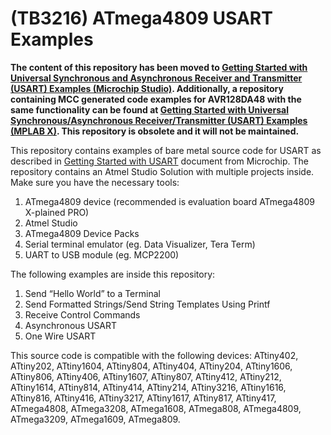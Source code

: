 (TB3216) ATmega4809 USART Examples
===


**The content of this repository has been moved to [Getting Started with Universal Synchronous and Asynchronous Receiver and Transmitter (USART) Examples (Microchip Studio)](https://github.com/microchip-pic-avr-examples/atmega4809-getting-started-with-usart-studio). Additionally, a repository containing MCC generated code examples for AVR128DA48 with the same functionality can be found at [Getting Started with Universal Synchronous/Asynchronous Receiver/Transmitter (USART) Examples (MPLAB X)](https://github.com/microchip-pic-avr-examples/avr128da48-getting-started-with-usart-mplab-mcc). This repository is obsolete and it will not be maintained.**


This repository contains examples of bare metal source code for USART as described in [Getting Started with USART](http://ww1.microchip.com/downloads/en/Appnotes/TB3216-Getting-Started-with-USART-90003216B.pdf) document from Microchip.
The repository contains an Atmel Studio Solution with multiple projects inside. Make sure you have the necessary tools:
1. ATmega4809 device (recommended is evaluation board ATmega4809 X-plained PRO)
2. Atmel Studio
3. ATmega4809 Device Packs
4. Serial terminal emulator (eg. Data Visualizer, Tera Term)
5. UART to USB module (eg. MCP2200)

The following examples are inside this repository:
1. Send “Hello World” to a Terminal
2. Send Formatted Strings/Send String Templates Using Printf
3. Receive Control Commands
4. Asynchronous USART
5. One Wire USART

This source code is compatible with the following devices: ATtiny402, ATtiny202, ATtiny1604, ATtiny804, ATtiny404, ATtiny204, ATtiny1606, ATtiny806, ATtiny406, ATtiny1607, ATtiny807, ATtiny412, ATtiny212, ATtiny1614, ATtiny814, ATtiny414, ATtiny214, ATtiny3216, ATtiny1616, ATtiny816, ATtiny416, ATtiny3217, ATtiny1617, ATtiny817, ATtiny417, ATmega4808, ATmega3208, ATmega1608, ATmega808, ATmega4809, ATmega3209, ATmega1609, ATmega809.
